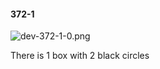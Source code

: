 #### 372-1
![dev-372-1-0.png](https://github.com/lil-lab/nlvr/raw/master/nlvr/dev/images/5/dev-372-1-0.png "dev-372-1-0.png")

There is 1 box with 2 black circles